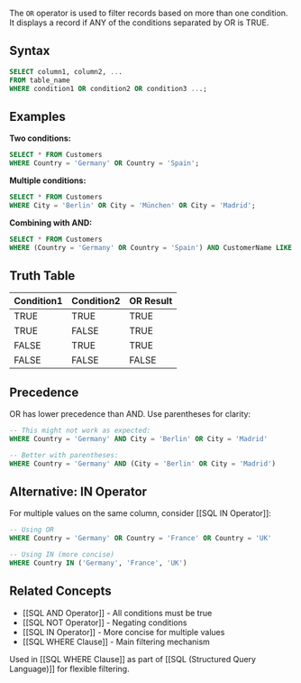The `OR` operator is used to filter records based on more than one condition. It displays a record if ANY of the conditions separated by OR is TRUE.

## Syntax
```sql
SELECT column1, column2, ...
FROM table_name
WHERE condition1 OR condition2 OR condition3 ...;
```

## Examples

**Two conditions:**
```sql
SELECT * FROM Customers
WHERE Country = 'Germany' OR Country = 'Spain';
```

**Multiple conditions:**
```sql
SELECT * FROM Customers
WHERE City = 'Berlin' OR City = 'München' OR City = 'Madrid';
```

**Combining with AND:**
```sql
SELECT * FROM Customers
WHERE (Country = 'Germany' OR Country = 'Spain') AND CustomerName LIKE 'A%';
```

## Truth Table
| Condition1 | Condition2 | OR Result |
|------------|------------|-----------|
| TRUE | TRUE | TRUE |
| TRUE | FALSE | TRUE |
| FALSE | TRUE | TRUE |
| FALSE | FALSE | FALSE |

## Precedence
OR has lower precedence than AND. Use parentheses for clarity:
```sql
-- This might not work as expected:
WHERE Country = 'Germany' AND City = 'Berlin' OR City = 'Madrid'

-- Better with parentheses:
WHERE Country = 'Germany' AND (City = 'Berlin' OR City = 'Madrid')
```

## Alternative: IN Operator
For multiple values on the same column, consider [[SQL IN Operator]]:
```sql
-- Using OR
WHERE Country = 'Germany' OR Country = 'France' OR Country = 'UK'

-- Using IN (more concise)
WHERE Country IN ('Germany', 'France', 'UK')
```

## Related Concepts
- [[SQL AND Operator]] - All conditions must be true
- [[SQL NOT Operator]] - Negating conditions
- [[SQL IN Operator]] - More concise for multiple values
- [[SQL WHERE Clause]] - Main filtering mechanism

Used in [[SQL WHERE Clause]] as part of [[SQL (Structured Query Language)]] for flexible filtering.
